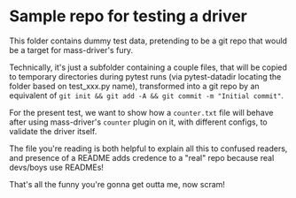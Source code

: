 # Sample repo for testing a driver

This folder contains dummy test data, pretending to be a git repo that would be
a target for mass-driver's fury.

Technically, it's just a subfolder containing a couple files, that will be
copied to temporary directories during pytest runs (via pytest-datadir locating
the folder based on test_xxx.py name), transformed into a git repo by an
equivalent of `git init && git add -A && git commit -m "Initial commit"`.

For the present test, we want to show how a `counter.txt` file will behave after
using mass-driver's `counter` plugin on it, with different configs, to validate
the driver itself.

The file you're reading is both helpful to explain all this to confused readers,
and presence of a README adds credence to a "real" repo because real devs/boys
use READMEs!

That's all the funny you're gonna get outta me, now scram!
